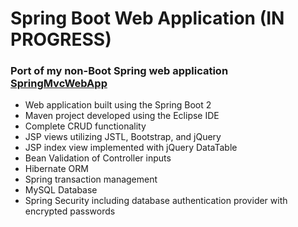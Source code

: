 # Spring Boot Web Application (IN PROGRESS)
### Port of my non-Boot Spring web application [SpringMvcWebApp](https://github.com/UniquelySimilar/SpringMvcWebApp)
* Web application built using the Spring Boot 2
* Maven project developed using the Eclipse IDE
* Complete CRUD functionality
* JSP views utilizing JSTL, Bootstrap, and jQuery
* JSP index view implemented with jQuery DataTable
* Bean Validation of Controller inputs
* Hibernate ORM
* Spring transaction management
* MySQL Database
* Spring Security including database authentication provider with encrypted passwords
